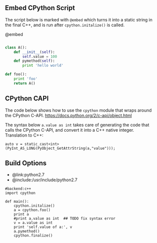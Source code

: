 Embed CPython Script
-------------

The script below is marked with `@embed` which turns it into a static string in the final C++,
and is run after `cpython.initalize()` is called.


@embed
```python

class A():
	def __init__(self):
		self.value = 100
	def pymethod(self):
		print 'hello world'

def foo():
	print 'foo'
	return A()

```
CPython CAPI
------------
The code below shows how to use the `cpython` module that wraps around the CPython C-API.
https://docs.python.org/2/c-api/object.html

The syntax below `a.value as int` takes care of generating the code that calls the CPython C-API,
and convert it into a C++ native integer.  Translation to C++:
```
auto v = static_cast<int>(PyInt_AS_LONG(PyObject_GetAttrString(a,"value")));
```

Build Options
-------------
* @link:python2.7
* @include:/usr/include/python2.7
```rusthon
#backend:c++
import cpython

def main():
	cpython.initalize()
	a = cpython.foo()
	print a
	#print a.value as int  ## TODO fix syntax error
	v = a.value as int
	print 'self.value of a:', v
	a.pymethod()
	cpython.finalize()

```